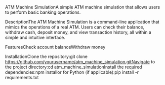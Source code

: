 ATM Machine SimulationA simple ATM machine simulation that allows users to perform basic banking operations.

DescriptionThe ATM Machine Simulation is a command-line application that mimics the operations of a real ATM. Users can check their balance, withdraw cash, deposit money, and view transaction history, all within a simple and intuitive interface.


FeaturesCheck account balanceWithdraw  money

InstallationClone the repository:git clone https://github.com/yourusername/atm_machine_simulation.gitNavigate to the project directory:cd atm_machine_simulationInstall the required dependencies:npm installor for Python (if applicable):pip install -r requirements.txt
